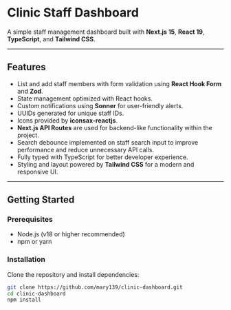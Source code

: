 # Clinic Staff Dashboard

A simple staff management dashboard built with **Next.js 15**, **React 19**, **TypeScript**, and **Tailwind CSS**.

---

## Features

- List and add staff members with form validation using **React Hook Form** and **Zod**.
- State management optimized with React hooks.
- Custom notifications using **Sonner** for user-friendly alerts.
- UUIDs generated for unique staff IDs.
- Icons provided by **iconsax-reactjs**.
- **Next.js API Routes** are used for backend-like functionality within the project.
- Search debounce implemented on staff search input to improve performance and reduce unnecessary API calls.
- Fully typed with TypeScript for better developer experience.
- Styling and layout powered by **Tailwind CSS** for a modern and responsive UI.

---

## Getting Started

### Prerequisites

- Node.js (v18 or higher recommended)
- npm or yarn

### Installation

Clone the repository and install dependencies:

```bash
git clone https://github.com/mary139/clinic-dashboard.git
cd clinic-dashboard
npm install
